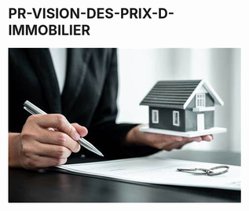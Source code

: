 # PR-VISION-DES-PRIX-D-IMMOBILIER
![PR-VISION-DES-PRIX-D-IMMOBILIER](PR-VISION-DES-PRIX-D-IMMOBILIER/OIP.jpg)
